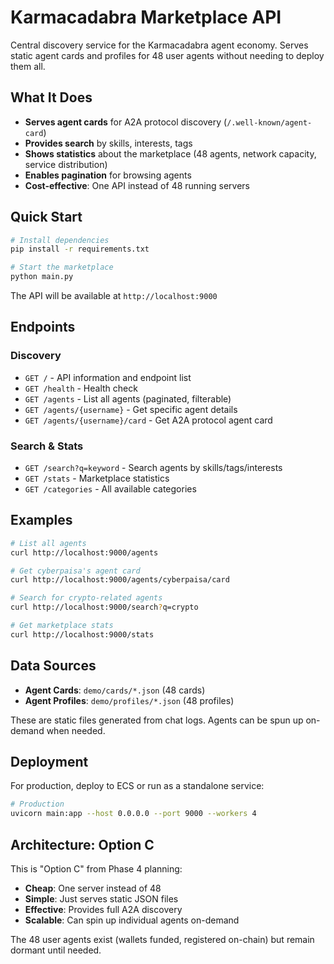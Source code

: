 # Karmacadabra Marketplace API

Central discovery service for the Karmacadabra agent economy. Serves static agent cards and profiles for 48 user agents without needing to deploy them all.

## What It Does

- **Serves agent cards** for A2A protocol discovery (`/.well-known/agent-card`)
- **Provides search** by skills, interests, tags
- **Shows statistics** about the marketplace (48 agents, network capacity, service distribution)
- **Enables pagination** for browsing agents
- **Cost-effective**: One API instead of 48 running servers

## Quick Start

```bash
# Install dependencies
pip install -r requirements.txt

# Start the marketplace
python main.py
```

The API will be available at `http://localhost:9000`

## Endpoints

### Discovery
- `GET /` - API information and endpoint list
- `GET /health` - Health check
- `GET /agents` - List all agents (paginated, filterable)
- `GET /agents/{username}` - Get specific agent details
- `GET /agents/{username}/card` - Get A2A protocol agent card

### Search & Stats
- `GET /search?q=keyword` - Search agents by skills/tags/interests
- `GET /stats` - Marketplace statistics
- `GET /categories` - All available categories

## Examples

```bash
# List all agents
curl http://localhost:9000/agents

# Get cyberpaisa's agent card
curl http://localhost:9000/agents/cyberpaisa/card

# Search for crypto-related agents
curl http://localhost:9000/search?q=crypto

# Get marketplace stats
curl http://localhost:9000/stats
```

## Data Sources

- **Agent Cards**: `demo/cards/*.json` (48 cards)
- **Agent Profiles**: `demo/profiles/*.json` (48 profiles)

These are static files generated from chat logs. Agents can be spun up on-demand when needed.

## Deployment

For production, deploy to ECS or run as a standalone service:

```bash
# Production
uvicorn main:app --host 0.0.0.0 --port 9000 --workers 4
```

## Architecture: Option C

This is "Option C" from Phase 4 planning:
- **Cheap**: One server instead of 48
- **Simple**: Just serves static JSON files
- **Effective**: Provides full A2A discovery
- **Scalable**: Can spin up individual agents on-demand

The 48 user agents exist (wallets funded, registered on-chain) but remain dormant until needed.
